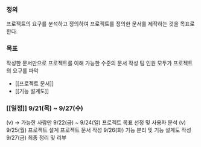 ### 정의 
프로젝트의 요구를 분석하고 정의하여 프로젝트를 정의한 문서를 제작하는 것을 목표로 한다.

### 목표
작성한 문서만으로 프로젝트를 이해 가능한 수준의 문서 작성
팀 인원 모두가 프로젝트의 요구를 파악

- [[프로젝트 문서]] 
- [[기능 설계도]]

### [[일정]] 9/21(목) ~ 9/27(수)
(v) -> 가능한 사람만
9/22(금) ~ 9/24(일) 프로젝트 목표 선정 및 사용자 분석 (v)
9/25(월) 프로젝트 설계 프로젝트 문서 작성
9/26(화) 기능 분리 및 기능 설계도 작성
9/27(금) 최종 정리 및 리뷰